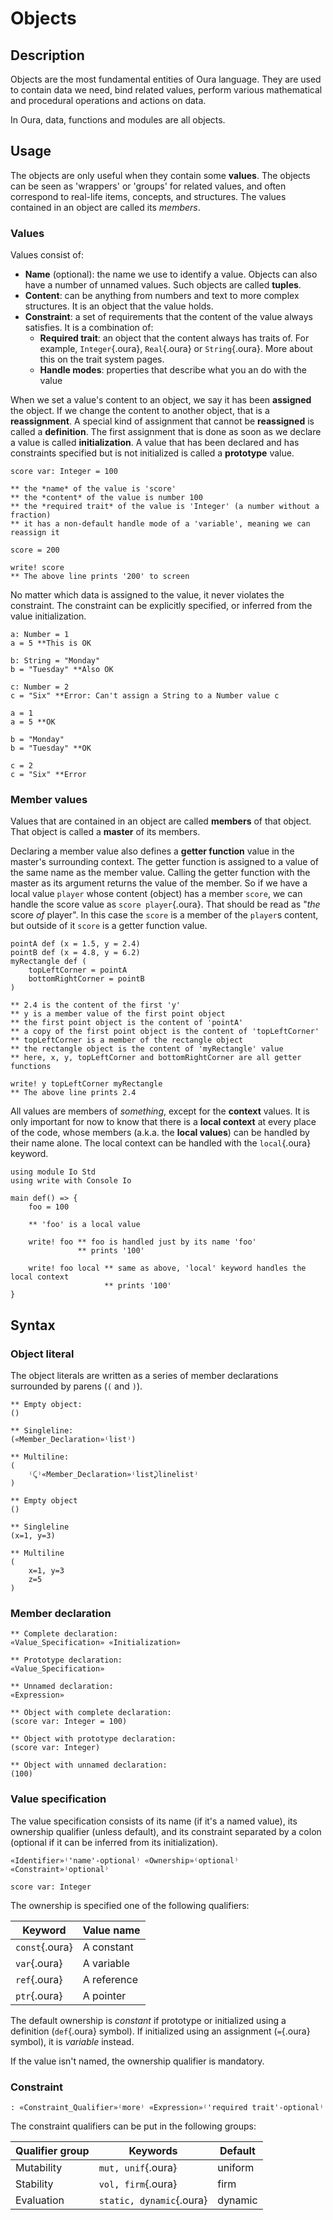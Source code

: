 # Objects

## Description

Objects are the most fundamental entities of Oura language.
They are used to contain data we need, bind related values,
perform various mathematical and procedural operations and actions on data.

In Oura, data, functions and modules are all objects. 

## Usage

The objects are only useful when they contain some  **values**.
The objects can be seen as 'wrappers' or 'groups' for related values,
and often correspond to real-life items, concepts, and structures.
The values contained in an object are called its *members*.

### Values

Values consist of:

- **Name** (optional): the name we use to identify a value. Objects can also have a number of unnamed values. Such objects are called **tuples**. 
- **Content**: can be anything from numbers and text to more complex structures. It is an object that the value holds.
- **Constraint**: a set of requirements that the content of the value always satisfies. It is a combination of:
    - **Required trait**: an object that the content always has traits of.
        For example, `Integer`{.oura}, `Real`{.oura} or `String`{.oura}.
        More about this on the trait system pages.
    - **Handle modes**: properties that describe what you an do with the value

When we set a value's content to an object, we say it has been **assigned** the object.
If we change the content to another object, that is a **reassignment**.
A special kind of assignment that cannot be **reassigned** is called a **definition**.
The first assignment that is done as soon as we declare a value is called **initialization**.
A value that has been declared and has constraints specified but is not initialized is called a **prototype** value. 

```{.oura caption="A named value"}
score var: Integer = 100

** the *name* of the value is 'score'
** the *content* of the value is number 100
** the *required trait* of the value is 'Integer' (a number without a fraction)
** it has a non-default handle mode of a 'variable', meaning we can reassign it

score = 200

write! score
** The above line prints '200' to screen
```

No matter which data is assigned to the value, it never violates the constraint.
The constraint can be explicitly specified, or inferred from the value initialization.

```{.oura caption="Constraint violation"}
a: Number = 1
a = 5 **This is OK

b: String = "Monday"
b = "Tuesday" **Also OK

c: Number = 2
c = "Six" **Error: Can't assign a String to a Number value c
```

```{.oura caption="Constraint violation (with trait inferrence)"}
a = 1
a = 5 **OK

b = "Monday"
b = "Tuesday" **OK

c = 2
c = "Six" **Error
```

### Member values

Values that are contained in an object are called **members** of that object.
That object is called a **master** of its members.

Declaring a member value also defines a **getter function** value in the master's surrounding context.
The getter function is assigned to a value of the same name as the member value.
Calling the getter function with the master as its argument returns the value of the member.
So if we have a local value `player` whose content (object) has a member `score`, 
we can handle the score value as `score player`{.oura}.
That should be read as "*the* score *of* player".
In this case the `score` is a member of the `player`s content,
but outside of it `score` is a getter function value.

```{.oura caption="Numbers and other objects"}
pointA def (x = 1.5, y = 2.4)
pointB def (x = 4.8, y = 6.2)
myRectangle def (
    topLeftCorner = pointA
    bottomRightCorner = pointB
)

** 2.4 is the content of the first 'y'
** y is a member value of the first point object
** the first point object is the content of 'pointA'
** a copy of the first point object is the content of 'topLeftCorner'
** topLeftCorner is a member of the rectangle object
** the rectangle object is the content of 'myRectangle' value
** here, x, y, topLeftCorner and bottomRightCorner are all getter functions

write! y topLeftCorner myRectangle
** The above line prints 2.4
```

All values are members of *something*, except for the **context** values.
It is only important for now to know that there is a **local context** at every place of the code,
whose members (a.k.a. the **local values**) can be handled by their name alone.
The local context can be handled with the `local`{.oura} keyword.

```{.oura caption="Local values"}
using module Io Std
using write with Console Io

main def() => {
    foo = 100

    ** 'foo' is a local value

    write! foo ** foo is handled just by its name 'foo'
               ** prints '100'

    write! foo local ** same as above, 'local' keyword handles the local context
                     ** prints '100'
}
```

## Syntax

### Object literal
The object literals are written as a series of member declarations surrounded by parens (`(` and `)`).

```{.ouraspec caption="Syntax" }
** Empty object:
()

** Singleline:
(«Member_Declaration»⁽list⁾)

** Multiline:
(
    ⁽⤹⁾«Member_Declaration»⁽list⤸linelist⁾
)
```

```{.oura caption="Example"}
** Empty object
()

** Singleline
(x=1, y=3)

** Multiline
(
    x=1, y=3
    z=5
)
```

### Member declaration

```{.ouraspec caption="Syntax" }
** Complete declaration:
«Value_Specification» «Initialization»

** Prototype declaration:
«Value_Specification»

** Unnamed declaration: 
«Expression»
```

```{.oura caption="Example" }
** Object with complete declaration:
(score var: Integer = 100)

** Object with prototype declaration:
(score var: Integer)

** Object with unnamed declaration:
(100)
```

### Value specification

The value specification consists of its name (if it's a named value), its ownership qualifier (unless default),
and its constraint separated by a colon (optional if it can be inferred from its initialization).

```{.ouraspec caption="Syntax" }
«Identifier»⁽'name'-optional⁾ «Ownership»⁽optional⁾ «Constraint»⁽optional⁾
```

```{.ouraspec caption="Example" }
score var: Integer
```

The ownership is specified one of the following qualifiers:

| Keyword        | Value name  |
| -------------- | ----------- |
| `const`{.oura} | A constant  |
| `var`{.oura}   | A variable  |
| `ref`{.oura}   | A reference |
| `ptr`{.oura}   | A pointer   |

The default ownership is *constant* if prototype or initialized using a definition (`def`{.oura} symbol).
If initialized using an assignment (`=`{.oura} symbol), it is *variable* instead.

If the value isn't named, the ownership qualifier is mandatory.

### Constraint

```{.ouraspec caption="Syntax" }
: «Constraint_Qualifier»⁽more⁾ «Expression»⁽'required trait'-optional⁾
```

The constraint qualifiers can be put in the following groups:

| Qualifier group | Keywords                 | Default |
| --------------- | ------------------------ | ------- |
| Mutability      | `mut, unif`{.oura}       | uniform |
| Stability       | `vol, firm`{.oura}       | firm    |
| Evaluation      | `static, dynamic`{.oura} | dynamic |
